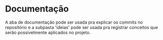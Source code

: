 # Documentação
A aba de documentação pode ser usada pra explicar os commits no repositório e a subpasta 'ideias' pode ser usada pra registrar conceitos que serão possivelmente aplicados no projeto.
